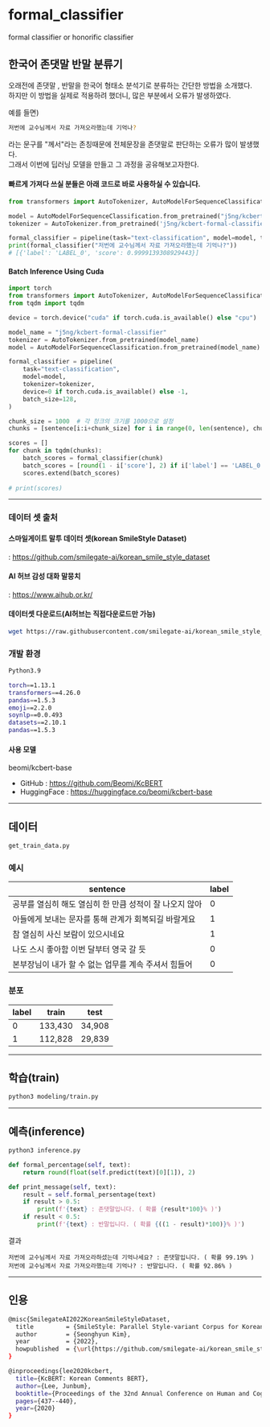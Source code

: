 # formal_classifier
formal classifier or honorific classifier

## 한국어 존댓말 반말 분류기

오래전에 존댓말 , 반말을 한국어 형태소 분석기로 분류하는 간단한 방법을 소개했다.<br>
하지만 이 방법을 실제로 적용하려 했더니, 많은 부분에서 오류가 발생하였다.

예를 들면)
```bash
저번에 교수님께서 자료 가져오라했는데 기억나?
 ```
라는 문구를 "께서"라는 존칭때문에 전체문장을 존댓말로 판단하는 오류가 많이 발생했다. <br>
 그래서 이번에 딥러닝 모델을 만들고 그 과정을 공유해보고자한다.

#### 빠르게 가져다 쓰실 분들은 아래 코드로 바로 사용하실 수 있습니다.
```python
from transformers import AutoTokenizer, AutoModelForSequenceClassification, pipeline

model = AutoModelForSequenceClassification.from_pretrained("j5ng/kcbert-formal-classifier")
tokenizer = AutoTokenizer.from_pretrained('j5ng/kcbert-formal-classifier')

formal_classifier = pipeline(task="text-classification", model=model, tokenizer=tokenizer)
print(formal_classifier("저번에 교수님께서 자료 가져오라했는데 기억나?")) 
# [{'label': 'LABEL_0', 'score': 0.9999139308929443}]
```

#### Batch Inference Using Cuda
```python
import torch
from transformers import AutoTokenizer, AutoModelForSequenceClassification, pipeline
from tqdm import tqdm

device = torch.device("cuda" if torch.cuda.is_available() else "cpu")

model_name = "j5ng/kcbert-formal-classifier"
tokenizer = AutoTokenizer.from_pretrained(model_name)
model = AutoModelForSequenceClassification.from_pretrained(model_name).to(device)

formal_classifier = pipeline(
    task="text-classification", 
    model=model, 
    tokenizer=tokenizer, 
    device=0 if torch.cuda.is_available() else -1, 
    batch_size=128,
)

chunk_size = 1000  # 각 청크의 크기를 1000으로 설정
chunks = [sentence[i:i+chunk_size] for i in range(0, len(sentence), chunk_size)]  # 텍스트 리스트를 청크로 나눔

scores = []
for chunk in tqdm(chunks):
    batch_scores = formal_classifier(chunk)
    batch_scores = [round(1 - i['score'], 2) if i['label'] == 'LABEL_0' else round(i['score'],2) for i in batch_scores]
    scores.extend(batch_scores)
 
# print(scores)

```

***

### 데이터 셋 출처

#### 스마일게이트 말투 데이터 셋(korean SmileStyle Dataset)
 : https://github.com/smilegate-ai/korean_smile_style_dataset

#### AI 허브 감성 대화 말뭉치
 : https://www.aihub.or.kr/
 
 #### 데이터셋 다운로드(AI허브는 직접다운로드만 가능)
 ```bash
 wget https://raw.githubusercontent.com/smilegate-ai/korean_smile_style_dataset/main/smilestyle_dataset.tsv
 ```
 
 ### 개발 환경
 ```bash
 Python3.9
 ```
 
 ```bash
torch==1.13.1
transformers==4.26.0
pandas==1.5.3
emoji==2.2.0
soynlp==0.0.493
datasets==2.10.1
pandas==1.5.3
 ```
 
 
 #### 사용 모델 
 beomi/kcbert-base 
  - GitHub : https://github.com/Beomi/KcBERT
  - HuggingFace : https://huggingface.co/beomi/kcbert-base
***

## 데이터
```bash
get_train_data.py
```

### 예시
|sentence|label|
|------|---|
|공부를 열심히 해도 열심히 한 만큼 성적이 잘 나오지 않아|0|
|아들에게 보내는 문자를 통해 관계가 회복되길 바랄게요|1|
|참 열심히 사신 보람이 있으시네요|1|
|나도 스시 좋아함 이번 달부터 영국 갈 듯|0|
|본부장님이 내가 할 수 없는 업무를 계속 주셔서 힘들어|0|


### 분포
|label|train|test|
|------|---|---|
|0|133,430|34,908|
|1|112,828|29,839|

***

## 학습(train)
```bash
python3 modeling/train.py
```

***

## 예측(inference)
```bash
python3 inference.py
```

```python
def formal_percentage(self, text):
    return round(float(self.predict(text)[0][1]), 2)

def print_message(self, text):
    result = self.formal_persentage(text)
    if result > 0.5:
        print(f'{text} : 존댓말입니다. ( 확률 {result*100}% )')
    if result < 0.5:
        print(f'{text} : 반말입니다. ( 확률 {((1 - result)*100)}% )')
```

결과 
```
저번에 교수님께서 자료 가져오라하셨는데 기억나세요? : 존댓말입니다. ( 확률 99.19% )
저번에 교수님께서 자료 가져오라했는데 기억나? : 반말입니다. ( 확률 92.86% )
```



***

## 인용
```bash
@misc{SmilegateAI2022KoreanSmileStyleDataset,
  title         = {SmileStyle: Parallel Style-variant Corpus for Korean Multi-turn Chat Text Dataset},
  author        = {Seonghyun Kim},
  year          = {2022},
  howpublished  = {\url{https://github.com/smilegate-ai/korean_smile_style_dataset}},
}
```

```bash
@inproceedings{lee2020kcbert,
  title={KcBERT: Korean Comments BERT},
  author={Lee, Junbum},
  booktitle={Proceedings of the 32nd Annual Conference on Human and Cognitive Language Technology},
  pages={437--440},
  year={2020}
}
```
